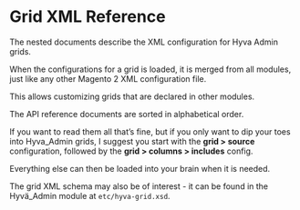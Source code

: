 # Grid XML Reference

The nested documents describe the XML configuration for Hyva Admin grids.

When the configurations for a grid is loaded, it is merged from all modules, just like any other Magento 2 XML configuration file.

This allows customizing grids that are declared in other modules.


The API reference documents are sorted in alphabetical order.


If you want to read them all that’s fine, but if you only want to dip your toes into Hyva_Admin grids, I suggest you start with the **grid > source** configuration, followed by the **grid > columns > includes** config.


Everything else can then be loaded into your brain when it is needed.


The grid XML schema may also be of interest - it can be found in the Hyvä_Admin module at `etc/hyva-grid.xsd`.
